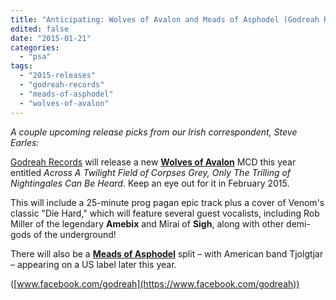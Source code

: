 ```yaml
---
title: "Anticipating: Wolves of Avalon and Meads of Asphodel (Godreah Records)"
edited: false
date: "2015-01-21"
categories:
  - "psa"
tags:
  - "2015-releases"
  - "godreah-records"
  - "meads-of-asphodel"
  - "wolves-of-avalon"
---
```


_A couple upcoming release picks from our Irish correspondent, Steve Earles:_

[Godreah Records](http://www.godreah.com/index2.php) will release a new [**Wolves of Avalon**](https://www.facebook.com/thewolvesofavalon) MCD this year entitled _Across A Twilight Field of Corpses Grey, Only The Trilling of Nightingales Can Be Heard_. Keep an eye out for it in February 2015.

This will include a 25-minute prog pagan epic track plus a cover of Venom's classic "Die Hard," which will feature several guest vocalists, including Rob Miller of the legendary **Amebix** and Mirai of **Sigh**, along with other demi-gods of the underground!

There will also be a [**Meads of Asphodel**](http://www.themeadsofasphodel.com/) split – with American band Tjolgtjar – appearing on a US label later this year.

([www.facebook.com/godreah](https://www.facebook.com/godreah))
